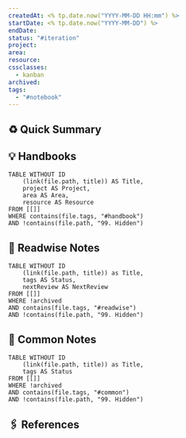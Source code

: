 ```yaml
---
createdAt: <% tp.date.now("YYYY-MM-DD HH:mm") %>
startDate: <% tp.date.now("YYYY-MM-DD") %>
endDate: 
status: "#iteration"
project: 
area: 
resource: 
cssclasses:
  - kanban
archived: 
tags:
  - "#notebook"
---
```

## ♻️ Quick Summary

## 💡 Handbooks

```dataview
TABLE WITHOUT ID
	(link(file.path, title)) AS Title,
	project AS Project,
	area AS Area,
	resource AS Resource
FROM [[]]
WHERE contains(file.tags, "#handbook")
AND !contains(file.path, "99. Hidden")
```

## 📖 Readwise Notes

```dataview
TABLE WITHOUT ID
	(link(file.path, title)) as Title,
	tags AS Status,
	nextReview AS NextReview
FROM [[]]
WHERE !archived 
AND contains(file.tags, "#readwise")
AND !contains(file.path, "99. Hidden") 
```

## 📒 Common Notes

```dataview
TABLE WITHOUT ID
	(link(file.path, title)) as Title,
	tags AS Status
FROM [[]]
WHERE !archived 
AND contains(file.tags, "#common")
AND !contains(file.path, "99. Hidden") 
```
## 🖇️ References
